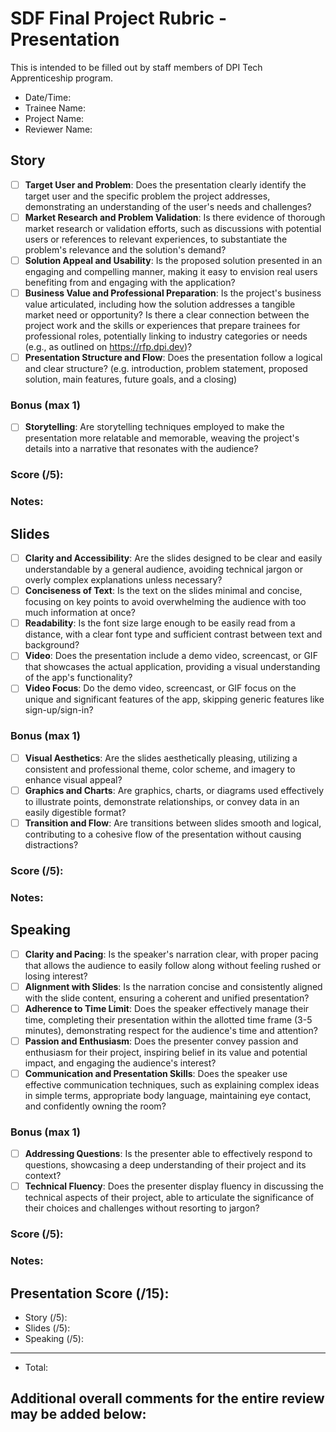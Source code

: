# SDF Final Project Rubric - Presentation
This is intended to be filled out by staff members of DPI Tech Apprenticeship program.

- Date/Time:
- Trainee Name:
- Project Name:
- Reviewer Name:

## Story
- [ ] **Target User and Problem**: Does the presentation clearly identify the target user and the specific problem the project addresses, demonstrating an understanding of the user's needs and challenges?
- [ ] **Market Research and Problem Validation**: Is there evidence of thorough market research or validation efforts, such as discussions with potential users or references to relevant experiences, to substantiate the problem's relevance and the solution's demand?
- [ ] **Solution Appeal and Usability**: Is the proposed solution presented in an engaging and compelling manner, making it easy to envision real users benefiting from and engaging with the application?
- [ ] **Business Value and Professional Preparation**: Is the project's business value articulated, including how the solution addresses a tangible market need or opportunity? Is there a clear connection between the project work and the skills or experiences that prepare trainees for professional roles, potentially linking to industry categories or needs (e.g., as outlined on https://rfp.dpi.dev)?
- [ ] **Presentation Structure and Flow**: Does the presentation follow a logical and clear structure? (e.g. introduction, problem statement, proposed solution, main features, future goals, and a closing)

### Bonus (max 1)
- [ ] **Storytelling**: Are storytelling techniques employed to make the presentation more relatable and memorable, weaving the project's details into a narrative that resonates with the audience?

### Score (/5):

### Notes:

## Slides
- [ ] **Clarity and Accessibility**: Are the slides designed to be clear and easily understandable by a general audience, avoiding technical jargon or overly complex explanations unless necessary?
- [ ] **Conciseness of Text**: Is the text on the slides minimal and concise, focusing on key points to avoid overwhelming the audience with too much information at once?
- [ ] **Readability**: Is the font size large enough to be easily read from a distance, with a clear font type and sufficient contrast between text and background?
- [ ] **Video**: Does the presentation include a demo video, screencast, or GIF that showcases the actual application, providing a visual understanding of the app's functionality?
- [ ] **Video Focus**: Do the demo video, screencast, or GIF focus on the unique and significant features of the app, skipping generic features like sign-up/sign-in?

### Bonus (max 1)
- [ ] **Visual Aesthetics**: Are the slides aesthetically pleasing, utilizing a consistent and professional theme, color scheme, and imagery to enhance visual appeal?
- [ ] **Graphics and Charts**: Are graphics, charts, or diagrams used effectively to illustrate points, demonstrate relationships, or convey data in an easily digestible format?
- [ ] **Transition and Flow**: Are transitions between slides smooth and logical, contributing to a cohesive flow of the presentation without causing distractions?

### Score (/5):

### Notes:

## Speaking
- [ ] **Clarity and Pacing**: Is the speaker's narration clear, with proper pacing that allows the audience to easily follow along without feeling rushed or losing interest?
- [ ] **Alignment with Slides**: Is the narration concise and consistently aligned with the slide content, ensuring a coherent and unified presentation?
- [ ] **Adherence to Time Limit**: Does the speaker effectively manage their time, completing their presentation within the allotted time frame (3-5 minutes), demonstrating respect for the audience's time and attention?
- [ ] **Passion and Enthusiasm**: Does the presenter convey passion and enthusiasm for their project, inspiring belief in its value and potential impact, and engaging the audience's interest?
- [ ] **Communication and Presentation Skills**: Does the speaker use effective communication techniques, such as explaining complex ideas in simple terms, appropriate body language, maintaining eye contact, and confidently owning the room?

### Bonus (max 1)
- [ ] **Addressing Questions**: Is the presenter able to effectively respond to questions, showcasing a deep understanding of their project and its context?
- [ ] **Technical Fluency**: Does the presenter display fluency in discussing the technical aspects of their project, able to articulate the significance of their choices and challenges without resorting to jargon?

### Score (/5):

### Notes:

## Presentation Score (/15):
- Story (/5):
- Slides (/5):
- Speaking (/5):
---
- Total: 

## Additional overall comments for the entire review may be added below:
```




```
